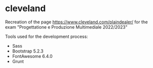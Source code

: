 # cleveland
Recreation of the page https://www.cleveland.com/plaindealer/ for the exam "Progettatione e Produzione Multimediale 2022/2023"

Tools used for the development process:
- Sass
- Bootstrap 5.2.3
- FontAwesome 6.4.0
- Grunt

